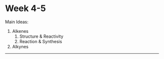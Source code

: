 # Week 4-5 

Main Ideas:

1. Alkenes
   1. Structure & Reactivity
   2. Reaction & Synthesis
2. Alkynes

---------

